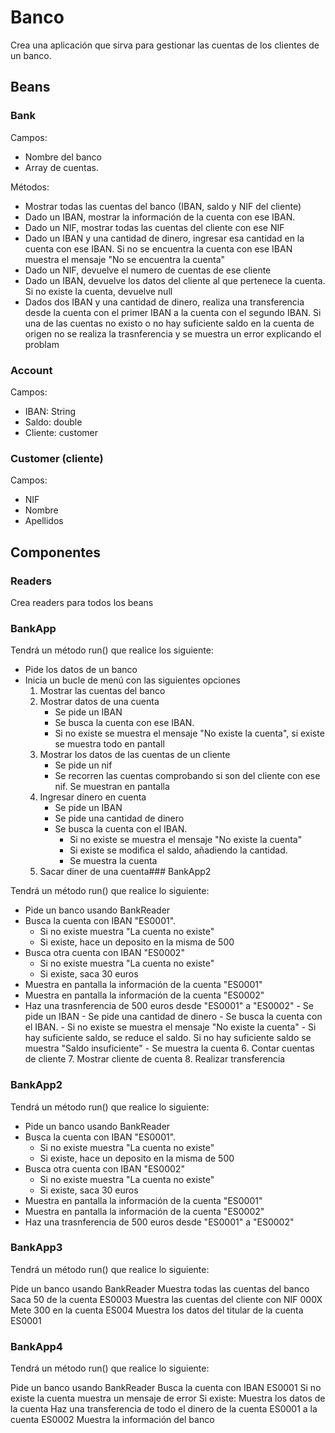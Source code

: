 # Banco

Crea una aplicación que sirva para gestionar las cuentas de los clientes de un banco.

## Beans

### Bank

Campos:
- Nombre del banco
- Array de cuentas.

Métodos:
- Mostrar todas las cuentas del banco (IBAN, saldo y NIF del cliente)
- Dado un IBAN, mostrar la información de la cuenta con ese IBAN.
- Dado un NIF, mostrar todas las cuentas del cliente con ese NIF
- Dado un IBAN y una cantidad de dinero, ingresar esa cantidad en la cuenta con ese IBAN. Si no se encuentra la cuenta con ese IBAN muestra el mensaje "No se encuentra la cuenta"
- Dado un NIF, devuelve el numero de cuentas de ese cliente
- Dado un IBAN, devuelve los datos del cliente al que  pertenece la cuenta. Si no existe la cuenta, devuelve null
- Dados dos IBAN y una cantidad de dinero, realiza una transferencia desde la cuenta con el primer IBAN a la cuenta con el segundo IBAN. Si una de las cuentas no existo o no hay suficiente saldo en la cuenta de origen no se realiza la trasnferencia y se muestra un error explicando el problam

### Account

Campos:
- IBAN: String
- Saldo: double
- Cliente: customer

### Customer (cliente)

Campos:
- NIF
- Nombre
- Apellidos

## Componentes

### Readers

Crea readers para todos los beans

### BankApp

Tendrá un método run() que realice los siguiente:
- Pide los datos de un banco
- Inicia un bucle de menú con las siguientes opciones
    1. Mostrar las cuentas del banco
    2. Mostrar datos de una cuenta
        - Se pide un IBAN
        - Se busca la cuenta con ese IBAN.
        - Si no existe se muestra el mensaje "No existe la cuenta", si existe se muestra todo en pantall
    3. Mostrar los datos de las cuentas de un cliente
        - Se pide un nif
        - Se recorren las cuentas comprobando si son del cliente con ese nif. Se muestran en pantalla
    4. Ingresar dinero en cuenta
        - Se pide un IBAN
        - Se pide una cantidad de dinero
        - Se busca la cuenta con el IBAN.
            - Si no existe se muestra el mensaje "No existe la cuenta"
            - Si existe se modifica el saldo, añadiendo la cantidad.
            - Se muestra la cuenta
    5. Sacar diner de una cuenta### BankApp2

Tendrá un método run() que realice lo siguiente:
- Pide un banco usando BankReader
- Busca la cuenta con IBAN "ES0001".
    - Si no existe muestra "La cuenta no existe"
    - Si existe, hace un deposito en la misma de 500
- Busca otra cuenta con IBAN "ES0002"
    - Si no existe muestra "La cuenta no existe"
    - Si existe, saca 30 euros
- Muestra en pantalla la información de la cuenta "ES0001"
- Muestra en pantalla la información de la cuenta "ES0002"
- Haz una trasnferencia de 500 euros desde "ES0001" a "ES0002"
        - Se pide un IBAN
        - Se pide una cantidad de dinero
        - Se busca la cuenta con el IBAN.
            - Si no existe se muestra el mensaje "No existe la cuenta"
            - Si hay suficiente saldo, se reduce el saldo. Si no hay suficiente saldo se muestra "Saldo insuficiente"
            - Se muestra la cuenta
    6. Contar cuentas de cliente
    7. Mostrar cliente de cuenta
    8. Realizar transferencia



### BankApp2

Tendrá un método run() que realice lo siguiente:
- Pide un banco usando BankReader
- Busca la cuenta con IBAN "ES0001".
    - Si no existe muestra "La cuenta no existe"
    - Si existe, hace un deposito en la misma de 500
- Busca otra cuenta con IBAN "ES0002"
    - Si no existe muestra "La cuenta no existe"
    - Si existe, saca 30 euros
- Muestra en pantalla la información de la cuenta "ES0001"
- Muestra en pantalla la información de la cuenta "ES0002"
- Haz una trasnferencia de 500 euros desde "ES0001" a "ES0002"



### BankApp3

Tendrá un método run() que realice lo siguiente:

Pide un banco usando BankReader
Muestra todas las cuentas del banco
Saca 50 de la cuenta ES0003
Muestra las cuentas del cliente con NIF 000X
Mete 300 en la cuenta ES004
Muestra los datos del titular de la cuenta ES0001




### BankApp4
Tendrá un método run() que realice lo siguiente:

Pide un banco usando BankReader
Busca la cuenta con IBAN ES0001
Si no existe la cuenta muestra un mensaje de error
Si existe:
Muestra los datos de la cuenta
Haz una transferencia de todo el dinero de la cuenta ES0001 a la cuenta ES0002
Muestra la información del banco